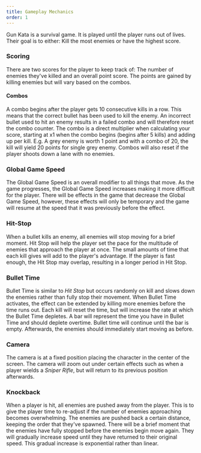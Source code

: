 ```yaml
---
title: Gameplay Mechanics
order: 1
---
```


Gun Kata is a survival game. It is played until the player runs out of lives. Their goal is to either: Kill the most enemies or have the highest score.

### Scoring

There are two scores for the player to keep track of: The number of enemies they've killed and an overall point score. The points are gained by killing enemies but will vary based on the combos.

#### Combos

A combo begins after the player gets 10 consecutive kills in a row. This means that the correct bullet has been used to kill the enemy. An incorrect bullet used to hit an enemy results in a failed combo and will therefore reset the combo counter. The combo is a direct multiplier when calculating your score,  starting at x1 when the combo begins (begins after 5 kills) and adding up per kill. E.g. A grey enemy is worth 1 point and with a combo of 20, the kill will yield 20 points for single grey enemy. Combos will also reset if the player shoots down a lane with no enemies.

### Global Game Speed

The Global Game Speed is an overall modifier to all things that move. As the game progresses, the Global Game Speed increases making it more difficult for the player. There will be effects in the game that decrease the Global Game Speed, however, these effects will only be temporary and the game will resume at the speed that it was previously before the effect.

### Hit-Stop

When a bullet kills an enemy, all enemies will stop moving for a brief moment. Hit Stop will help the player set the pace for the multitude of enemies that approach the player at once. The small amounts of time that each kill gives will add to the player's advantage. If the player is fast enough, the Hit Stop may overlap, resulting in a longer period in Hit Stop.

### Bullet Time

Bullet Time is similar to _Hit Stop_ but occurs randomly on kill and slows down the enemies rather than fully stop their movement. When Bullet Time activates, the effect can be extended by killing more enemies before the time runs out. Each kill will reset the time, but will increase the rate at which the Bullet Time depletes. A bar will represent the time you have in Bullet Time and should deplete overtime. Bullet time will continue until the bar is empty. Afterwards, the enemies should immediately start moving as before.

### Camera

The camera is at a fixed position placing the character in the center of the screen. The camera will zoom out under certain effects such as when a player wields a _Sniper Rifle_, but will return to its previous position afterwards.

### Knockback

When a player is hit, all enemies are pushed away from the player. This is to give the player time to re-adjust if the number of enemies approaching becomes overwhelming. The enemies are pushed back a certain distance, keeping the order that they've spawned. There will be a brief moment that the enemies have fully stopped before the enemies begin move again. They will gradually increase speed until they have returned to their original speed. This gradual increase is exponential rather than linear.
